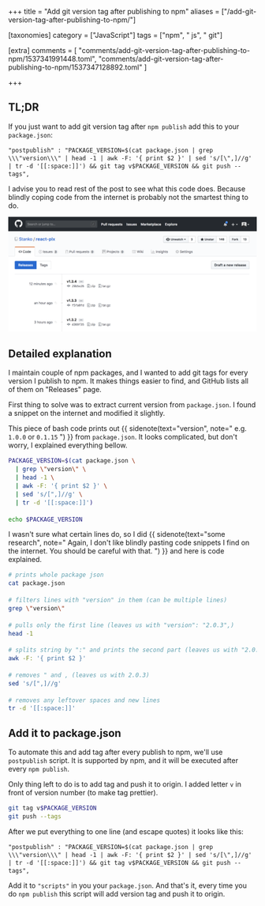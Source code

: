 +++
title = "Add git version tag after publishing to npm"
aliases = ["/add-git-version-tag-after-publishing-to-npm/"]

[taxonomies]
category = ["JavaScript"]
tags = ["npm", " js", " git"]

[extra]
comments = [
  "comments/add-git-version-tag-after-publishing-to-npm/1537341991448.toml",
  "comments/add-git-version-tag-after-publishing-to-npm/1537347128892.toml"
]

+++

## TL;DR

If you just want to add git version tag after `npm publish` add this to your `package.json`:

```
"postpublish" : "PACKAGE_VERSION=$(cat package.json | grep \\\"version\\\" | head -1 | awk -F: '{ print $2 }' | sed 's/[\",]//g' | tr -d '[[:space:]]') && git tag v$PACKAGE_VERSION && git push --tags",
```

I advise you to read rest of the post to see what this code does. Because blindly coping code from the internet is probably not the smartest thing to do.

![Git tags are used as releases on GitHub](/img/tags-on-github.png)

<!-- more -->

## Detailed explanation

I maintain couple of npm packages, and I wanted to add git tags for every version I publish to npm. It makes things easier to find, and GitHub lists all of them on "Releases" page.

First thing to solve was to extract current version from `package.json`. I found a snippet on the internet and modified it slightly.

This piece of bash code prints out
{{ sidenote(text="version", note="
e.g. `1.0.0` or `0.1.15`
") }}
from `package.json`.
It looks complicated, but don't worry, I explained everything bellow.

```sh
PACKAGE_VERSION=$(cat package.json \
  | grep \"version\" \
  | head -1 \
  | awk -F: '{ print $2 }' \
  | sed 's/[",]//g' \
  | tr -d '[[:space:]]')

echo $PACKAGE_VERSION
```

I wasn't sure what certain lines do, so I did
{{ sidenote(text="some research", note="
Again, I don't like blindly pasting code snippets I find on the internet. You should be careful with that.
") }}
and here is code explained.

```sh
# prints whole package json
cat package.json

# filters lines with "version" in them (can be multiple lines)
grep \"version\"

# pulls only the first line (leaves us with "version": "2.0.3",)
head -1

# splits string by ":" and prints the second part (leaves us with "2.0.3",)
awk -F: '{ print $2 }'

# removes " and , (leaves us with 2.0.3)
sed 's/[",]//g'

# removes any leftover spaces and new lines
tr -d '[[:space:]]'
```

## Add it to package.json

To automate this and add tag after every publish to npm, we'll use `postpublish` script. It is supported by npm, and it will be executed after every `npm publish`.

Only thing left to do is to add tag and push it to origin. I added letter `v` in front of version number (to make tag prettier).

```sh
git tag v$PACKAGE_VERSION
git push --tags
```

After we put everything to one line (and escape quotes) it looks like this:

```
"postpublish" : "PACKAGE_VERSION=$(cat package.json | grep \\\"version\\\" | head -1 | awk -F: '{ print $2 }' | sed 's/[\",]//g' | tr -d '[[:space:]]') && git tag v$PACKAGE_VERSION && git push --tags",
```

Add it to `"scripts"` in you your `package.json`. And that's it, every time you do `npm publish` this script will add version tag and push it to origin.
